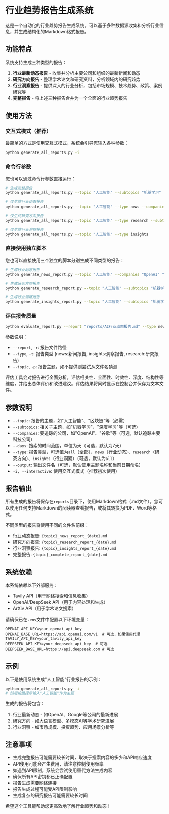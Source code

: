 # 行业趋势报告生成系统

这是一个自动化的行业趋势报告生成系统，可以基于多种数据源收集和分析行业信息，并生成结构化的Markdown格式报告。

## 功能特点

系统支持生成三种类型的报告：

1. **行业最新动态报告** - 收集并分析主要公司和组织的最新新闻和动态
2. **研究方向报告** - 整理学术论文和研究资料，分析领域内的研究趋势
3. **行业洞察报告** - 提供深入的行业分析，包括市场规模、技术趋势、政策、案例研究等
4. **完整报告** - 将上述三种报告合并为一个全面的行业趋势报告

## 使用方法

### 交互式模式（推荐）

最简单的方式是使用交互式模式，系统会引导您输入各种参数：

```bash
python generate_all_reports.py -i
```

### 命令行参数

您也可以通过命令行参数直接运行：

```bash
# 生成完整报告
python generate_all_reports.py --topic "人工智能" --subtopics "机器学习" "深度学习" --companies "OpenAI" "谷歌" "百度"

# 仅生成行业动态报告
python generate_all_reports.py --topic "人工智能" --type news --companies "OpenAI" "谷歌" "百度"

# 仅生成研究方向报告
python generate_all_reports.py --topic "人工智能" --type research --subtopics "机器学习" "深度学习"

# 仅生成行业洞察报告
python generate_all_reports.py --topic "人工智能" --type insights
```

### 直接使用独立脚本

您也可以直接使用三个独立的脚本分别生成不同类型的报告：

```bash
# 生成行业动态报告
python generate_news_report.py --topic "人工智能" --companies "OpenAI" "谷歌" "百度"

# 生成研究方向报告
python generate_research_report.py --topic "人工智能" --subtopics "机器学习" "深度学习"

# 生成行业洞察报告
python generate_insights_report.py --topic "人工智能" --subtopics "机器学习" "深度学习"
```

### 评估报告质量

```bash
python evaluate_report.py --report "reports/AI行业动态报告.md" --type news --topic "人工智能"
```

参数说明：
- `--report`, `-r`: 报告文件路径
- `--type`, `-t`: 报告类型 (news:新闻报告, insights:洞察报告, research:研究报告)
- `--topic`, `-p`: 报告主题，如不提供则尝试从文件名猜测

评估工具会对报告进行全面分析，评估相关性、全面性、时效性、深度、结构性等维度，并给出总体评价和改进建议。评估结果将同时显示在控制台并保存为文本文件。

## 参数说明

- `--topic`: 报告的主题，如"人工智能"、"区块链"等（必需）
- `--subtopics`: 相关子主题，如"机器学习"、"深度学习"等（可选）
- `--companies`: 要追踪的公司，如"OpenAI"、"谷歌"等（可选，默认追踪主要科技公司）
- `--days`: 搜索的时间范围，单位为天（可选，默认为7天）
- `--type`: 报告类型，可选值为`all`（全部）、`news`（行业动态）、`research`（研究方向）、`insights`（行业洞察）（可选，默认为`all`）
- `--output`: 输出文件名（可选，默认使用主题名称和当前日期命名）
- `-i, --interactive`: 使用交互式模式（推荐初次使用）

## 报告输出

所有生成的报告将保存在`reports`目录下，使用Markdown格式（.md文件）。您可以使用任何支持Markdown的阅读器查看报告，或将其转换为PDF、Word等格式。

不同类型的报告将使用不同的文件名前缀：
- 行业动态报告: `{topic}_news_report_{date}.md`
- 研究方向报告: `{topic}_research_report_{date}.md`
- 行业洞察报告: `{topic}_insights_report_{date}.md`
- 完整报告: `{topic}_complete_report_{date}.md`

## 系统依赖

本系统依赖以下外部服务：
- Tavily API（用于网络搜索和信息收集）
- OpenAI/DeepSeek API（用于内容处理和生成）
- ArXiv API（用于学术论文搜索）

请确保已在`.env`文件中配置以下环境变量：
```
OPENAI_API_KEY=your_openai_api_key
OPENAI_BASE_URL=https://api.openai.com/v1  # 可选，如果使用代理
TAVILY_API_KEY=your_tavily_api_key
DEEPSEEK_API_KEY=your_deepseek_api_key  # 可选
DEEPSEEK_BASE_URL=https://api.deepseek.com # 可选
```

## 示例

以下是使用系统生成"人工智能"行业报告的示例：

```bash
python generate_all_reports.py -i
# 然后按照提示输入"人工智能"作为主题
```

生成的报告将包含：
1. 行业最新动态 - 如OpenAI、Google等公司的最新进展
2. 研究方向 - 如大语言模型、多模态AI等学术研究进展
3. 行业洞察 - 如市场规模、投资趋势、应用场景分析等

## 注意事项

- 生成完整报告可能需要较长时间，取决于搜索内容的多少和API响应速度
- API使用可能会产生费用，请注意控制使用频率
- 如遇到API限制，系统会尝试使用替代方法生成内容
- 确保所有API密钥都已正确配置
- 报告生成需要网络连接
- 报告生成过程可能受API限制影响
- 生成复杂的研究报告可能需要较长时间

希望这个工具能帮助您更高效地了解行业趋势和动态！ 